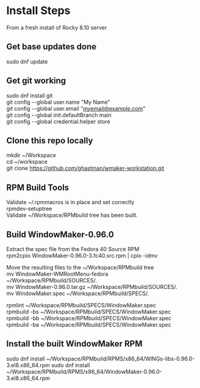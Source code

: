 # Install Steps  
From a fresh install of Rocky 8.10 server  

## Get base updates done  
sudo dnf update  

## Get git working  
sudo dnf install git  
git config --global user.name "My Name"  
git config --global user.email "myemail@example.com"  
git config --global init.defaultBranch main  
git config --global credential.helper store  

## Clone this repo locally  
mkdir ~/Workspace  
cd ~/workspace  
git clone https://github.com/ghastman/wmaker-workstation.git

## RPM Build Tools  
Validate ~/.rpmmacros is in place and set correctly   
rpmdev-setuptree  
Validate ~/Workspace/RPMbuild tree has been built.  

## Build WindowMaker-0.96.0  
Extract the spec file from the Fedora 40 Source RPM  
rpm2cpio WindowMaker-0.96.0-3.fc40.src.rpm | cpio -idmv  

Move the resulting files to the ~/Workspace/RPMbuild tree  
mv WindowMaker-WMRootMenu-fedora ~/Workspace/RPMbuild/SOURCES/.  
mv WindowMaker-0.96.0.tar.gz ~/Workspace/RPMbuild/SOURCES/.  
mv WindowMaker.spec ~/Workspace/RPMbuild/SPECS/.  

rpmlint ~/Workspace/RPMbuild/SPECS/WindowMaker.spec   
rpmbuild -bs ~/Workspace/RPMbuild/SPECS/WindowMaker.spec  
rpmbuild -bb ~/Workspace/RPMbuild/SPECS/WindowMaker.spec  
rpmbuild -ba ~/Workspace/RPMbuild/SPECS/WindowMaker.spec  

## Install the built WindowMaker RPM
sudo dnf install ~/Workspace/RPMbuild/RPMS/x86_64/WINGs-libs-0.96.0-3.el8.x86_64.rpm
sudo dnf install ~/Workspace/RPMbuild/RPMS/x86_64/WindowMaker-0.96.0-3.el8.x86_64.rpm




